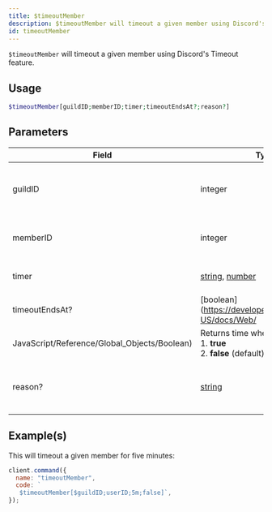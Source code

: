 ```yaml
---
title: $timeoutMember
description: $timeoutMember will timeout a given member using Discord's Timeout feature.
id: timeoutMember
---
```


`$timeoutMember` will timeout a given member using Discord's Timeout feature.

## Usage

```php
$timeoutMember[guildID;memberID;timer;timeoutEndsAt?;reason?]
```

## Parameters

| Field                                        | Type                                                                                                                                                                                                 | Description                                                  | Required |
| -------------------------------------------- | ---------------------------------------------------------------------------------------------------------------------------------------------------------------------------------------------------- | ------------------------------------------------------------ | :------: |
| guildID                                      | integer                                                                                                                                                                                              | The guild ID of where the member is located in.              |   true   |
| memberID                                     | integer                                                                                                                                                                                              | The ID of the user that will be timeouted.                   |   true   |
| timer                                        | [string](https://developer.mozilla.org/en-US/docs/Web/JavaScript/Reference/Global_Objects/String), [number](https://developer.mozilla.org/en-US/docs/Web/JavaScript/Reference/Global_Objects/Number) | The duration of the timeout.                                 |   true   |
| timeoutEndsAt?                               | [boolean](https://developer.mozilla.org/en-US/docs/Web/                                                                                                                                              |
| JavaScript/Reference/Global_Objects/Boolean) | Returns time when timeout ends. <br /> 1. **true** <br /> 2. **false** (default)                                                                                                                     | false                                                        |
| reason?                                      | [string](https://developer.mozilla.org/en-US/docs/Web/JavaScript/Reference/Global_Objects/String)                                                                                                    | The reason that will be displayed in the guild's audit logs. |  false   |

## Example(s)

This will timeout a given member for five minutes:

```javascript
client.command({
  name: "timeoutMember",
  code: `
   $timeoutMember[$guildID;userID;5m;false]`,
});
```

